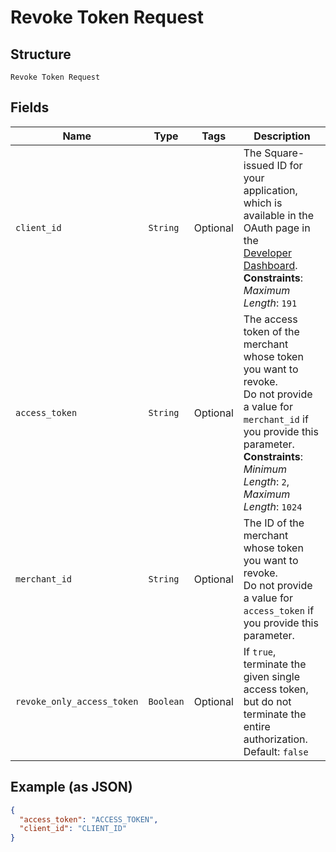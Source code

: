 
# Revoke Token Request

## Structure

`Revoke Token Request`

## Fields

| Name | Type | Tags | Description |
|  --- | --- | --- | --- |
| `client_id` | `String` | Optional | The Square-issued ID for your application, which is available in the OAuth page in the<br>[Developer Dashboard](https://developer.squareup.com/apps).<br>**Constraints**: *Maximum Length*: `191` |
| `access_token` | `String` | Optional | The access token of the merchant whose token you want to revoke.<br>Do not provide a value for `merchant_id` if you provide this parameter.<br>**Constraints**: *Minimum Length*: `2`, *Maximum Length*: `1024` |
| `merchant_id` | `String` | Optional | The ID of the merchant whose token you want to revoke.<br>Do not provide a value for `access_token` if you provide this parameter. |
| `revoke_only_access_token` | `Boolean` | Optional | If `true`, terminate the given single access token, but do not<br>terminate the entire authorization.<br>Default: `false` |

## Example (as JSON)

```json
{
  "access_token": "ACCESS_TOKEN",
  "client_id": "CLIENT_ID"
}
```

